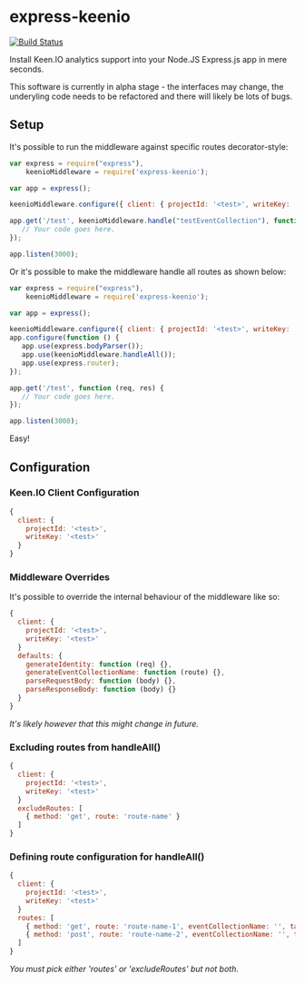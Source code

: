 express-keenio
==============

[![Build Status](https://travis-ci.org/sebinsua/express-keenio.png)](https://travis-ci.org/sebinsua/express-keenio)

Install Keen.IO analytics support into your Node.JS Express.js app in mere seconds.

This software is currently in alpha stage - the interfaces may change, the underyling code needs to be refactored and there will likely be lots of bugs.

Setup
-----

It's possible to run the middleware against specific routes decorator-style:

```javascript
var express = require("express"),
    keenioMiddleware = require('express-keenio');

var app = express();

keenioMiddleware.configure({ client: { projectId: '<test>', writeKey: '<test>'} });

app.get('/test', keenioMiddleware.handle("testEventCollection"), function (req, res) {
   // Your code goes here.
});

app.listen(3000);
```

Or it's possible to make the middleware handle all routes as shown below:

```javascript
var express = require("express"),
    keenioMiddleware = require('express-keenio');

var app = express();

keenioMiddleware.configure({ client: { projectId: '<test>', writeKey: '<test>'} });
app.configure(function () {
   app.use(express.bodyParser());
   app.use(keenioMiddleware.handleAll());
   app.use(express.router);
});

app.get('/test', function (req, res) {
   // Your code goes here.
});

app.listen(3000);
```

Easy!

Configuration
-------------

### Keen.IO Client Configuration

```javascript
{
  client: {
    projectId: '<test>',
    writeKey: '<test>'
  }
}
```

### Middleware Overrides

It's possible to override the internal behaviour of the middleware like so:

```javascript
{
  client: {
    projectId: '<test>',
    writeKey: '<test>'
  }
  defaults: {
    generateIdentity: function (req) {},
    generateEventCollectionName: function (route) {},
    parseRequestBody: function (body) {},
    parseResponseBody: function (body) {}
  }
}
```

*It's likely however that this might change in future.*

### Excluding routes from handleAll()

```javascript
{
  client: {
    projectId: '<test>',
    writeKey: '<test>'
  }
  excludeRoutes: [
    { method: 'get', route: 'route-name' }
  ]
}
```

### Defining route configuration for handleAll()

```javascript
{
  client: {
    projectId: '<test>',
    writeKey: '<test>'
  }
  routes: [
    { method: 'get', route: 'route-name-1', eventCollectionName: '', tag: '' },
    { method: 'post', route: 'route-name-2', eventCollectionName: '', tag: '' }
  ]
}
```

*You must pick either 'routes' or 'excludeRoutes' but not both.*
